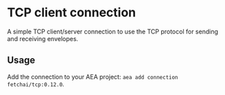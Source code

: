 # TCP client connection

A simple TCP client/server connection to use the TCP protocol for sending and receiving envelopes.

## Usage

Add the connection to your AEA project: `aea add connection fetchai/tcp:0.12.0`.
